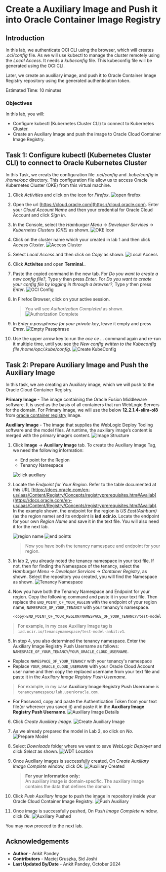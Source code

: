 # Create a Auxiliary Image and Push it into Oracle Container Image Registry

## Introduction

In this lab, we authenticate OCI CLI using the browser, which will creates *.oci/config* file. As we will use kubectl to manage the cluster remotely using the *Local Access*. It needs a *kubeconfig* file. This kubeconfig file will be generated using the OCI CLI.

Later, we create an auxiliary image, and push it to Oracle Container Image Registry repository using the generated authentication token. 

Estimated Time: 10 minutes

### Objectives

In this lab, you will:

* Configure kubectl (Kubernetes Cluster CLI) to connect to Kubernetes Cluster.
* Create an Auxiliary Image and push the image to Oracle Cloud Container Image Registry.


## Task 1: Configure kubectl (Kubernetes Cluster CLI) to connect to Oracle Kubernetes Cluster
In this Task, we creats the configuration file *.oci/config* and *.kube/config* in */home/opc* directory. This configuration file allow us to access Oracle Kubernetes Cluster (OKE) from this virtual machine.

1. Click *Activities* and click on the icon for *Firefox*.
    ![open firefox](images/open-firefox.png)

2. Open the url [https://cloud.oracle.com](https://cloud.oracle.com). Enter your *Cloud Account Name* and then your credential for Oracle Cloud Account and click *Sign In*.

3. In the Console, select the *Hamburger Menu* -> *Developer Services* -> *Kubernetes Clusters (OKE)* as shown.
    ![OKE Icon](images/oke-icon.png)

4. Click on the cluster name which your created in lab 1 and then click *Access Cluster*. 
    ![Access Cluster](images/access-cluster.png)


5. Select *Local Access* and then click on *Copy* as shown.
    ![Local Access](images/local-access.png)

6. Click **Activites**  and open **Terminal**..

7. Paste the copied command in the new tab. For *Do you want to create a new config file?*, Type *y* then press *Enter*. For *Do you want to create your config file by logging in through a browser?*, Type *y* then press *Enter*.
    ![OCI Config](images/oci-config.png)

8. In Firefox Browser, click on your active session.
    > You will see *Authorization Completed* as shown.
    ![Authorization Complete](images/authorization-complete.png)

9. In *Enter a passphrase for your private key*, leave it empty and press *Enter*.
    ![Empty Passphrase](images/empty-passphrase.png)

10. Use the upper arrow key to run the *oce ce ...* command again and re-run it multiple time, until you see the *New config written to the Kubeconfig file /home/opc/.kube/config*.
    ![Create KubeConfig](images/create-kubeconfig.png)

## Task 2: Prepare Auxiliary Image and Push the Auxiliary Image  

In this task, we are creating an Auxiliary image, which we will push to the Oracle Cloud Container Registry.

**Primary Image** - The image containing the Oracle Fusion Middleware software. It is used as the basis of all containers that run WebLogic Servers for the domain. For Primary Image, we will use the below **12.2.1.4-slim-ol8** from [oracle container registry](http://container-registry.oracle.com) Image.

**Auxiliary Image** - The image that supplies the WebLogic Deploy Tooling software and the model files. At runtime, the auxiliary image’s content is merged with the primary image’s content.
    ![Image Structure](images/image-structure.png)


1. Click **Image** -> **Auxiliary Image** tab. To create the Auxiliary Image Tag, we need the following information:

    * End point for the Region
    * Tenancy Namespace

    ![click auxiliary](images/click-auxiliary.png)


2. Locate the *Endpoint for Your Region*. Refer to the table documented at this URL [https://docs.oracle.com/en-us/iaas/Content/Registry/Concepts/registryprerequisites.htm#Availab](https://docs.oracle.com/en-us/iaas/Content/Registry/Concepts/registryprerequisites.htm#Availab). In the example shown, the endpoint for the region is *US East(Ashburn)* (as the region name) and its endpoint is **iad.ocir.io**. Locate the endpoint for your own *Region Name* and save it in the text file. You will also need it for the next lab.

    ![region name](images/region-name.png " ")
    ![end points](images/end-point.png " ")

    >Now you have both the tenancy namespace and endpoint for your region.
 

3. In lab 2, you already noted the tenancy namespace in your text file. If not, then for finding the Namespace of the tenancy, select the *Hamburger Menu* -> *Developer Services* -> *Container Registry*, as shown. Select the repository you created, you will find the Namespace as shown.
    ![Tenancy Namespace](images/tenancy-namespace.png)

4. Now you have both the Tenancy Namespace and Endpoint for your region. Copy the following command and paste it in your text file. Then replace the `END_POINT_OF_YOUR_REGION` with the endpoint of your region name, `NAMESPACE_OF_YOUR_TENANCY` with your tenancy's namespace. 

    ````bash
    <copy>END_POINT_OF_YOUR_REGION/NAMESPACE_OF_YOUR_TENANCY/test-model-your_first_name:v1</copy>
    ````

> For example, in my case Auxiliary Image tag is `iad.ocir.io/tenancynamespace/test-model-ankit:v1`.

5. In step 4, you also determined the tenancy namespace.
Enter the  Auxiliary Image Registry Push Username as follows: `NAMESPACE_OF_YOUR_TENANCY`/`YOUR_ORACLE_CLOUD_USERNAME`. <br>
* Replace `NAMESPACE_OF_YOUR_TENANCY` with your tenancy's namespace
* Replace `YOUR_ORACLE_CLOUD_USERNAME` with your Oracle Cloud Account user name and then copy the replaced username from your text file and paste it in the *Auxiliary Image Registry Push Username*.
> For example, in my case **Auxiliary Image Registry Push Username** is `tenancynamespace/lab.user@oracle.com`.
* For Password, copy and paste the Authentication Token from your text file(or wherever you saved it) and paste it in the **Auxiliary Image Registry Push Username**.
    ![Auxiliary Image Details](images/auxiliary-image-details.png)

6. Click *Create Auxiliary Image*.
    ![Create Auxiliary Image](images/create-auxiliary-image.png)

7. As we already prepared the model in Lab 2, so click on *No*.
    ![Prepare Model](images/prepare-model.png)

8. Select *Downloads* folder where we want to save *WebLogic Deployer* and click *Select* as shown.
    ![WDT Location](images/wdt-location.png)

9. Once Auxiliary images is successfully created, On *Create Auxiliary Image Complete* window, click *Ok*.
    ![Auxiliary Created](images/auxiliary-created.png)
    > **For your information only:**<br>
    >  An auxiliary image is domain-specific. The auxiliary image contains the data that defines the domain.

10. Click *Push Auxiliary Image* to push the image in repository inside your Oracle Cloud Container Image Registry.
    ![Push Auxiliary](images/push-auxiliary.png)

11. Once image is successfully pushed, On *Push Image Complete* window, click *Ok*. 
    ![Auxiliary Pushed](images/auxiliary-pushed.png)

You may now proceed to the next lab.

## Acknowledgements
* **Author** -  Ankit Pandey
* **Contributors** - Maciej Gruszka, Sid Joshi
* **Last Updated By/Date** - Ankit Pandey, October 2024